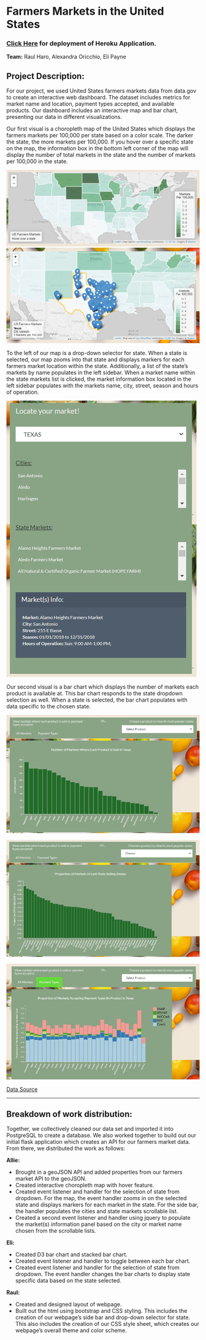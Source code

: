 # Farmers Markets in the United States 
### [Click Here](https://p2-farmers-markets.herokuapp.com/) for deployment of Heroku Application. 

**Team:** Raul Haro, Alexandra Oricchio, Eli Payne

## Project Description:
For our project, we used United States farmers markets data from data.gov to create an interactive web dashboard. The dataset includes metrics for market name and location, payment types accepted, and available products. Our dashboard includes an interactive map and bar chart, presenting our data in different visualizations. 

Our first visual is a choropleth map of the United States which displays the farmers markets per 100,000 per state based on a color scale. The darker the state, the more markets per 100,000. If you hover over a specific state on the map, the information box in the bottom left corner of the map will display the number of total markets in the state and the number of markets per 100,000 in the state. 

![map1](Images/map.JPG)
![map2](Images/map2.png)


To the left of our map is a drop-down selector for state. When a state is selected, our map zooms into that state and displays markers for each farmers market location within the state. Additionally, a list of the state’s markets by name populates in the left sidebar. When a market name within the state markets list is clicked, the market information box located in the left sidebar populates with the markets name, city, street, season and hours of operation. 

![sidebar](Images/market_info.JPG)


Our second visual is a bar chart which displays the number of markets each product is available at. This bar chart responds to the state dropdown selection as well. When a state is selected, the bar chart populates with data specific to the chosen state. 

![product_count](Images/product_count_tx.JPG)

![specific_product](Images/specific_product.JPG)

![payment_type](Images/payment_type.png)


[Data Source](https://catalog.data.gov/dataset/farmers-markets-geographic-data)

---

## Breakdown of work distribution:
Together, we collectively cleaned our data set and imported it into PostgreSQL to create a database. We also worked together to build out our initial flask application which creates an API for our farmers market data. From there, we distributed the work as follows:

**Allie:** 
- Brought in a geoJSON API and added properties from our farmers market API to the geoJSON. 
- Created interactive choropleth map with hover feature.
- Created event listener and handler for the selection of state from dropdown. For the map, the event handler zooms in on the selected state and displays markers for each market in the state. For the side bar, the handler populates the cities and state markets scrollable list. 
- Created a second event listener and handler using jquery to populate the market(s) information panel based on the city or market name chosen from the scrollable lists. 

**Eli:** 
- Created D3 bar chart and stacked bar chart.
- Created event listener and handler to toggle between each bar chart. 
- Created event listener and handler for the selection of state from dropdown. The event handler changes the bar charts to display state specific data based on the state selected. 

**Raul:** 
- Created and designed layout of webpage. 
- Built out the html using bootstrap and CSS styling. This includes the creation of our webpage’s side bar and drop-down selector for state. This also includes the creation of our CSS style sheet, which creates our webpage’s overall theme and color scheme. 


